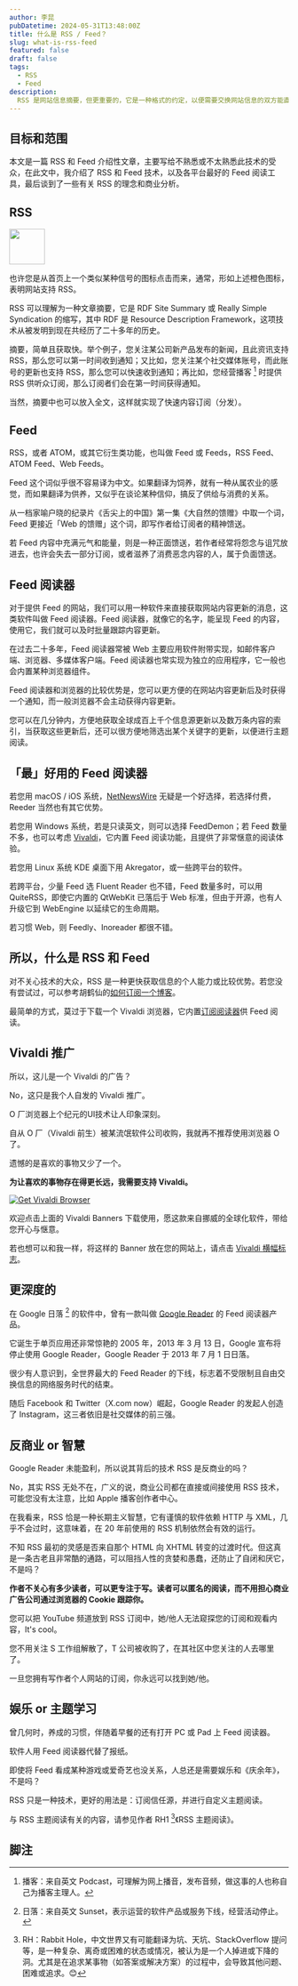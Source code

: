 ```yaml
---
author: 李昆
pubDatetime: 2024-05-31T13:48:00Z
title: 什么是 RSS / Feed？
slug: what-is-rss-feed
featured: false
draft: false
tags:
  - RSS
  - Feed
description:
  RSS 是网站信息摘要，但更重要的，它是一种格式的约定，以便需要交换网站信息的双方能直接按格式约定来交换信息，至于 Feed，为什么最初没有人翻译为馈送？
---
```


## 目标和范围

本文是一篇 RSS 和 Feed 介绍性文章，主要写给不熟悉或不太熟悉此技术的受众，在此文中，我介绍了 RSS 和 Feed 技术，以及各平台最好的 Feed 阅读工具，最后谈到了一些有关 RSS 的理念和商业分析。

## RSS

<img src="https://likun.cc/assets/feed-icon.svg" class="svg-64" style="border:0">

也许您是从首页上一个类似某种信号的图标点击而来，通常，形如上述橙色图标，表明网站支持 RSS。

RSS 可以理解为一种文章摘要，它是 RDF Site Summary 或 Really Simple Syndication 的缩写，其中 RDF 是 Resource Description Framework，这项技术从被发明到现在共经历了二十多年的历史。

摘要，简单且获取快。举个例子，您关注某公司新产品发布的新闻，且此资讯支持 RSS，那么您可以第一时间收到通知；又比如，您关注某个社交媒体账号，而此账号的更新也支持 RSS，那么您可以快速收到通知；再比如，您经营播客 [^1] 时提供 RSS 供听众订阅，那么订阅者们会在第一时间获得通知。

当然，摘要中也可以放入全文，这样就实现了快速内容订阅（分发）。

## Feed

RSS，或者 ATOM，或其它衍生类功能，也叫做 Feed 或 Feeds，RSS Feed、ATOM Feed、Web Feeds。

Feed 这个词似乎很不容易译为中文。如果翻译为饲养，就有一种从属农业的感觉，而如果翻译为供养，又似乎在谈论某种信仰，搞反了供给与消费的关系。

从一档家喻户晓的纪录片《舌尖上的中国》第一集《大自然的馈赠》中取一个词，Feed 更接近「Web 的馈赠」这个词，即写作者给订阅者的精神馈送。

若 Feed 内容中充满元气和能量，则是一种正面馈送，若作者经常将怨念与诅咒放进去，也许会失去一部分订阅，或者滋养了消费恶念内容的人，属于负面馈送。

## Feed 阅读器

对于提供 Feed 的网站，我们可以用一种软件来直接获取网站内容更新的消息，这类软件叫做 Feed 阅读器。Feed 阅读器，就像它的名字，能呈现 Feed 的内容，使用它，我们就可以及时批量跟踪内容更新。

在过去二十多年，Feed 阅读器常被 Web 主要应用软件附带实现，如邮件客户端、浏览器、多媒体客户端。Feed 阅读器也常实现为独立的应用程序，它一般也会内置某种浏览器组件。

Feed 阅读器和浏览器的比较优势是，您可以更方便的在网站内容更新后及时获得一个通知，而一般浏览器不会主动获得内容更新。

您可以在几分钟内，方便地获取全球成百上千个信息源更新以及数万条内容的索引，当获取这些更新后，还可以很方便地筛选出某个关键字的更新，以便进行主题阅读。

## 「最」好用的 Feed 阅读器

若您用 macOS / iOS 系统，<a href="https://netnewswire.com/" target="_blank">NetNewsWire</a> 无疑是一个好选择，若选择付费，Reeder 当然也有其它优势。

若您用 Windows 系统，若是只读英文，则可以选择 FeedDemon；若 Feed 数量不多，也可以考虑 <a href="https://vivaldi.com/" target="_blank">Vivaldi</a>，它内置 Feed 阅读功能，且提供了非常惬意的阅读体验。

若您用 Linux 系统 KDE 桌面下用 Akregator，或一些跨平台的软件。

若跨平台，少量 Feed 选 Fluent Reader 也不错，Feed 数量多时，可以用 QuiteRSS，即使它内置的 QtWebKit 已落后于 Web 标准，但由于开源，也有人升级它到 WebEngine 以延续它的生命周期。

若习惯 Web，则 Feedly、Inoreader 都很不错。
## 所以，什么是 RSS 和 Feed

对不关心技术的大众，RSS 是一种更快获取信息的个人能力或比较优势。若您没有尝试过，可以参考胡鹤仙的<a href="https://client.sspai.com/post/85261">如何订阅一个博客</a>。

最简单的方式，莫过于下载一个 Vivaldi 浏览器，它内置<a href="https://vivaldi.com/zh-hans/features/feed-reader/" target="_blank">订阅阅读器</a>供 Feed 阅读。

## Vivaldi 推广

所以，这儿是一个 Vivaldi 的广告？

No，这只是我个人自发的 Vivaldi 推广。

<span class="marginnote">O 厂浏览器上个纪元的UI技术让人印象深刻。</span>

自从 O 厂（Vivaldi 前生）被某流氓软件公司收购，我就再不推荐使用浏览器 O 了。

遗憾的是喜欢的事物又少了一个。

**为让喜欢的事物存在得更长远，我需要支持 Vivaldi。**

<a href="https://vivaldi.com?pk_campaign=Banners&pk_kwd=230x50"><img src="https://vivaldi.com/buttons/files/230x50.png" alt="Get Vivaldi Browser" style="border:0"></a>


欢迎点击上面的 Vivaldi Banners 下载使用，愿这款来自挪威的全球化软件，带给您开心与惬意。

若也想可以和我一样，将这样的 Banner 放在您的网站上，请点击 <a href="https://vivaldi.com/zh-hans/banners/" target="_blank">Vivaldi 横幅标志</a>。

## 更深度的

在 Google 日落 [^2] 的软件中，曾有一款叫做 <a href="https://en.wikipedia.org/wiki/Google_Reader" target="_blank">Google Reader</a> 的 Feed 阅读器产品。

它诞生于单页应用还非常惊艳的 2005 年，2013 年 3 月 13 日，Google 宣布将停止使用 Google Reader，Google Reader 于 2013 年 7 月 1 日日落。

很少有人意识到，全世界最大的 Feed Reader 的下线，标志着不受限制且自由交换信息的网络服务时代的结束。

随后 Facebook 和 Twitter（X.com now）崛起，Google Reader 的发起人创造了 Instagram，这三者依旧是社交媒体的前三强。

## 反商业 or 智慧

Google Reader 未能盈利，所以说其背后的技术 RSS 是反商业的吗？

No，其实 RSS 无处不在，广义的说，商业公司都在直接或间接使用 RSS 技术，可能您没有太注意，比如 Apple 播客创作者中心。

在我看来，RSS 恰是一种长期主义智慧，它有谨慎的软件依赖 HTTP 与 XML，几乎不会过时，这意味着，在 20 年前使用的 RSS 机制依然会有效的运行。

不知 RSS 最初的灵感是否来自那个 HTML 向 XHTML 转变的过渡时代。但这真是一条古老且非常酷的通路，可以阻挡人性的贪婪和愚蠢，还防止了自闭和厌它，不是吗？

**作者不关心有多少读者，可以更专注于写。读者可以匿名的阅读，而不用担心商业广告公司通过浏览器的 Cookie 跟踪你。**

您可以把 YouTube 频道放到 RSS 订阅中，她/他人无法窥探您的订阅和观看内容，It's cool。

您不用关注 S 工作组解散了，T 公司被收购了，在其社区中您关注的人去哪里了。

一旦您拥有写作者个人网站的订阅，你永远可以找到她/他。

## 娱乐 or 主题学习

曾几何时，养成的习惯，伴随着早餐的还有打开 PC 或 Pad 上 Feed 阅读器。

软件人用 Feed 阅读器代替了报纸。

即使将 Feed 看成某种游戏或爱奇艺也没关系，人总还是需要娱乐和《庆余年》，不是吗？

RSS 只是一种技术，更好的用法是：订阅信任源，并进行自定义主题阅读。

与 RSS 主题阅读有关的内容，请参见作者 RH1 [^3]《RSS 主题阅读》。

## 脚注

[^1]: 播客：来自英文 Podcast，可理解为网上播音，发布音频，做这事的人也称自己为播客主理人。
[^2]: 日落：来自英文 Sunset，表示运营的软件产品或服务下线，经营活动停止。
[^3]: RH：Rabbit Hole，中文世界又有可能翻译为坑、天坑、StackOverflow 提问等，是一种复杂、离奇或困难的状态或情况，被认为是一个人掉进或下降的洞。尤其是在追求某事物（如答案或解决方案）的过程中，会导致其他问题、困难或追求。😊

<style>
    .svg-64 {
        width: 64px;
        height: 64px;
    }
</style>
